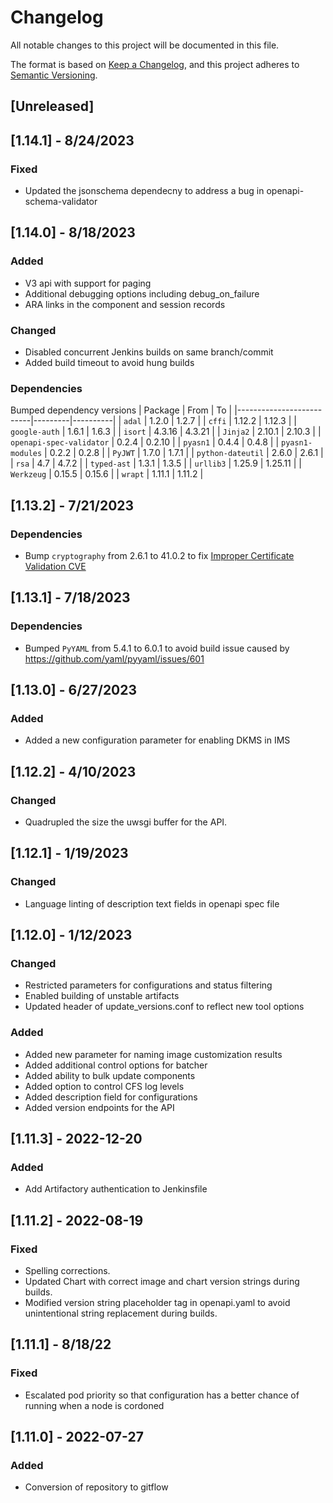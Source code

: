 # Changelog
All notable changes to this project will be documented in this file.

The format is based on [Keep a Changelog](https://keepachangelog.com/en/1.0.0/),
and this project adheres to [Semantic Versioning](https://semver.org/spec/v2.0.0.html).

## [Unreleased]
## [1.14.1] - 8/24/2023
### Fixed
- Updated the jsonschema dependecny to address a bug in openapi-schema-validator

## [1.14.0] - 8/18/2023
### Added
- V3 api with support for paging
- Additional debugging options including debug_on_failure
- ARA links in the component and session records

### Changed
- Disabled concurrent Jenkins builds on same branch/commit
- Added build timeout to avoid hung builds

### Dependencies
Bumped dependency versions
| Package                  | From    | To       |
|--------------------------|---------|----------|
| `adal`                   | 1.2.0   | 1.2.7    |
| `cffi`                   | 1.12.2  | 1.12.3   |
| `google-auth`            | 1.6.1   | 1.6.3    |
| `isort`                  | 4.3.16  | 4.3.21   |
| `Jinja2`                 | 2.10.1  | 2.10.3   |
| `openapi-spec-validator` | 0.2.4   | 0.2.10   |
| `pyasn1`                 | 0.4.4   | 0.4.8    |
| `pyasn1-modules`         | 0.2.2   | 0.2.8    |
| `PyJWT`                  | 1.7.0   | 1.7.1    |
| `python-dateutil`        | 2.6.0   | 2.6.1    |
| `rsa`                    | 4.7     | 4.7.2    |
| `typed-ast`              | 1.3.1   | 1.3.5    |
| `urllib3`                | 1.25.9  | 1.25.11  |
| `Werkzeug`               | 0.15.5  | 0.15.6   |
| `wrapt`                  | 1.11.1  | 1.11.2   |

## [1.13.2] - 7/21/2023
### Dependencies
- Bump `cryptography` from 2.6.1 to 41.0.2 to fix [Improper Certificate Validation CVE](https://security.snyk.io/vuln/SNYK-PYTHON-CRYPTOGRAPHY-5777683)

## [1.13.1] - 7/18/2023
### Dependencies
- Bumped `PyYAML` from 5.4.1 to 6.0.1 to avoid build issue caused by https://github.com/yaml/pyyaml/issues/601

## [1.13.0] - 6/27/2023
### Added
- Added a new configuration parameter for enabling DKMS in IMS

## [1.12.2] - 4/10/2023
### Changed
- Quadrupled the size the uwsgi buffer for the API.

## [1.12.1] - 1/19/2023
### Changed
- Language linting of description text fields in openapi spec file

## [1.12.0] - 1/12/2023
### Changed
- Restricted parameters for configurations and status filtering
- Enabled building of unstable artifacts
- Updated header of update_versions.conf to reflect new tool options

### Added
- Added new parameter for naming image customization results
- Added additional control options for batcher
- Added ability to bulk update components
- Added option to control CFS log levels
- Added description field for configurations
- Added version endpoints for the API

## [1.11.3] - 2022-12-20
### Added
- Add Artifactory authentication to Jenkinsfile

## [1.11.2] - 2022-08-19
### Fixed
- Spelling corrections.
- Updated Chart with correct image and chart version strings during builds.
- Modified version string placeholder tag in openapi.yaml to avoid unintentional string replacement during builds.

## [1.11.1] - 8/18/22
### Fixed
- Escalated pod priority so that configuration has a better chance of running when a node is cordoned

## [1.11.0] - 2022-07-27
### Added
- Conversion of repository to gitflow
